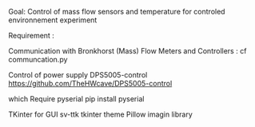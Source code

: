 Goal:
Control of  mass flow sensors and temperature for controled environnement experiment

Requirement :

Communication with Bronkhorst (Mass) Flow Meters and Controllers :
cf communcation.py

Control of power supply
DPS5005-control
https://github.com/TheHWcave/DPS5005-control

which Require pyserial
pip install pyserial

TKinter for GUI 
sv-ttk tkinter theme
Pillow imagin library
